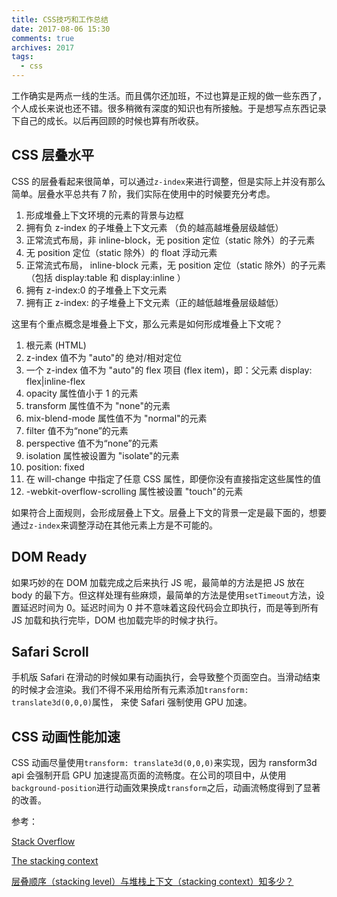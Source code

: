 ```yaml
---
title: CSS技巧和工作总结
date: 2017-08-06 15:30
comments: true
archives: 2017
tags:
  - css
---
```


工作确实是两点一线的生活。而且偶尔还加班，不过也算是正规的做一些东西了，个人成长来说也还不错。很多稍微有深度的知识也有所接触。于是想写点东西记录下自己的成长。以后再回顾的时候也算有所收获。

## CSS 层叠水平

CSS 的层叠看起来很简单，可以通过`z-index`来进行调整，但是实际上并没有那么简单。层叠水平总共有 7 阶，我们实际在使用中的时候要充分考虑。

1. 形成堆叠上下文环境的元素的背景与边框
2. 拥有负 z-index 的子堆叠上下文元素 （负的越高越堆叠层级越低）
3. 正常流式布局，非 inline-block，无 position 定位（static 除外）的子元素
4. 无 position 定位（static 除外）的 float 浮动元素
5. 正常流式布局， inline-block 元素，无 position 定位（static 除外）的子元素（包括 display:table 和 display:inline ）
6. 拥有 z-index:0 的子堆叠上下文元素
7. 拥有正 z-index: 的子堆叠上下文元素（正的越低越堆叠层级越低）

这里有个重点概念是堆叠上下文，那么元素是如何形成堆叠上下文呢？

1. 根元素 (HTML)
2. z-index 值不为 "auto"的 绝对/相对定位
3. 一个 z-index 值不为 "auto"的 flex 项目 (flex item)，即：父元素 display: flex|inline-flex
4. opacity 属性值小于 1 的元素
5. transform 属性值不为 "none"的元素
6. mix-blend-mode 属性值不为 "normal"的元素
7. filter 值不为“none”的元素
8. perspective 值不为“none”的元素
9. isolation 属性被设置为 "isolate"的元素
10. position: fixed
11. 在 will-change 中指定了任意 CSS 属性，即便你没有直接指定这些属性的值
12. -webkit-overflow-scrolling 属性被设置 "touch"的元素

如果符合上面规则，会形成层叠上下文。层叠上下文的背景一定是最下面的，想要通过`z-index`来调整浮动在其他元素上方是不可能的。

## DOM Ready

如果巧妙的在 DOM 加载完成之后来执行 JS 呢，最简单的方法是把 JS 放在 body 的最下方。但这样处理有些麻烦，最简单的方法是使用`setTimeout`方法，设置延迟时间为 0。延迟时间为 0 并不意味着这段代码会立即执行，而是等到所有 JS 加载和执行完毕，DOM 也加载完毕的时候才执行。

## Safari Scroll

手机版 Safari 在滑动的时候如果有动画执行，会导致整个页面空白。当滑动结束的时候才会渲染。我们不得不采用给所有元素添加`transform: translate3d(0,0,0)`属性，
来使 Safari 强制使用 GPU 加速。

## CSS 动画性能加速

CSS 动画尽量使用`transform: translate3d(0,0,0)`来实现，因为 ransform3d api 会强制开启 GPU 加速提高页面的流畅度。在公司的项目中，从使用`background-position`进行动画效果换成`transform`之后，动画流畅度得到了显著的改善。

参考：

[Stack Overflow](https://stackoverflow.com/questions/9807620/ipad-safari-scrolling-causes-html-elements-to-disappear-and-reappear-with-a-dela)

[The stacking context](https://developer.mozilla.org/en-US/docs/Web/CSS/CSS_Positioning/Understanding_z_index/The_stacking_context)

[层叠顺序（stacking level）与堆栈上下文（stacking context）知多少？](https://github.com/chokcoco/iCSS/issues/1)
